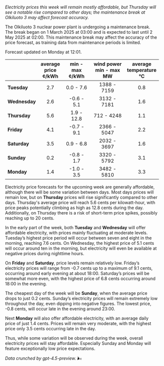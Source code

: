 *Electricity prices this week will remain mostly affordable, but Thursday will see a notable rise compared to other days; the maintenance break at Olkiluoto 3 may affect forecast accuracy.*

The Olkiluoto 3 nuclear power plant is undergoing a maintenance break. The break began on 1 March 2025 at 03:00 and is expected to last until 2 May 2025 at 02:00. This maintenance break may affect the accuracy of the price forecast, as training data from maintenance periods is limited.

Forecast updated on Monday at 12:01.

|             | average<br>price<br>¢/kWh | min - max<br>¢/kWh | wind power<br>min - max<br>MW | average<br>temperature<br>°C |
|:------------|:-------------------------:|:-------------------:|:-----------------------------:|:----------------------------:|
| **Tuesday**     |           2.7             |      0.0 - 7.6      |          1388 - 7159         |              0.8             |
| **Wednesday**   |           2.6             |     -0.6 - 5.1      |          3132 - 7181         |              1.6             |
| **Thursday**    |           5.6             |      1.9 - 12.8     |           712 - 4248         |              1.1             |
| **Friday**      |           4.1             |     -0.7 - 9.1      |          2366 - 5047         |              2.2             |
| **Saturday**    |           3.5             |      0.9 - 6.8      |          2032 - 3697         |              1.6             |
| **Sunday**      |           0.2             |     -0.8 - 1.7      |          3320 - 5792         |              3.1             |
| **Monday**      |           1.4             |     -1.0 - 3.5      |          3482 - 5810         |              3.3             |

Electricity price forecasts for the upcoming week are generally affordable, although there will be some variation between days. Most days prices will remain low, but on **Thursday** prices will rise significantly compared to other days. Thursday's average price will reach 5.6 cents per kilowatt-hour, with price peaks potentially climbing as high as 12.8 cents during the day. Additionally, on Thursday there is a risk of short-term price spikes, possibly reaching up to 20 cents.

In the early part of the week, both **Tuesday** and **Wednesday** will offer affordable electricity, with prices mainly fluctuating at moderate levels. Tuesday’s highest price period will occur between seven and eight in the morning, reaching 7.6 cents. On Wednesday, the highest price of 5.1 cents will occur around ten in the morning, but electricity will even be available at negative prices during nighttime hours.

On **Friday** and **Saturday**, price levels remain relatively low. Friday’s electricity prices will range from -0.7 cents up to a maximum of 9.1 cents, occurring around early evening at about 18:00. Saturday’s prices will be somewhat more even, with the highest price of 6.8 cents occurring around 18:00 in the evening.

The cheapest day of the week will be **Sunday**, when the average price drops to just 0.2 cents. Sunday’s electricity prices will remain extremely low throughout the day, even dipping into negative figures. The lowest price, -0.8 cents, will occur late in the evening around 23:00.

Next **Monday** will also offer affordable electricity, with an average daily price of just 1.4 cents. Prices will remain very moderate, with the highest price only 3.5 cents occurring late in the day.

Thus, while some variation will be observed during the week, overall electricity prices will stay affordable. Especially Sunday and Monday will feature exceptionally low price expectations.

*Data crunched by gpt-4.5-preview.* 🌬️

